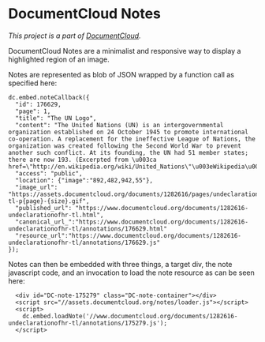 # DocumentCloud Notes

*This project is a part of [DocumentCloud][].*

DocumentCloud Notes are a minimalist and responsive way to display a highlighted region of an image.

Notes are represented as blob of JSON wrapped by a function call as specified here:

```
dc.embed.noteCallback({
  "id": 176629,
  "page": 1,
  "title": "The UN Logo",
  "content": "The United Nations (UN) is an intergovernmental organization established on 24 October 1945 to promote international co-operation. A replacement for the ineffective League of Nations, the organization was created following the Second World War to prevent another such conflict. At its founding, the UN had 51 member states; there are now 193. (Excerpted from \u003ca href=\"http://en.wikipedia.org/wiki/United_Nations\"\u003eWikipedia\u003c/a\u003e)",
  "access": "public",
  "location": {"image":"892,482,942,55"},
  "image_url": "https://assets.documentcloud.org/documents/1282616/pages/undeclarationofhr-tl-p{page}-{size}.gif",
  "published_url": "https://www.documentcloud.org/documents/1282616-undeclarationofhr-tl.html",
  "canonical_url_":"https://www.documentcloud.org/documents/1282616-undeclarationofhr-tl/annotations/176629.html"
  "resource_url":"https://www.documentcloud.org/documents/1282616-undeclarationofhr-tl/annotations/176629.js"
});

```

Notes can then be embedded with three things, a target div, the note javascript code, and an invocation to load the note resource as can be seen here:

```
  <div id="DC-note-175279" class="DC-note-container"></div>
  <script src="//assets.documentcloud.org/notes/loader.js"></script>
  <script>
    dc.embed.loadNote('//www.documentcloud.org/documents/1282616-undeclarationofhr-tl/annotations/175279.js');
  </script>
```

[DocumentCloud]: https://www.documentcloud.org
